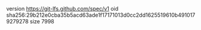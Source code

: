 version https://git-lfs.github.com/spec/v1
oid sha256:29b212e0cba35b5acd63ade1f17171013d0cc2dd1625519610b4910179279278
size 7998
